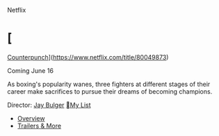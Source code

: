 Netflix

# [

[Counterpunch](../_resources/286d6aa42480007e93e24e2795d66e07.webp)](https://www.netflix.com/title/80049873)

Coming June 16

As boxing's popularity wanes, three fighters at different stages of their career make sacrifices to pursue their dreams of becoming champions.

Director:  [Jay Bulger](https://www.netflix.com/browse/person/30169871)
[My List]()

- [Overview]()
- [Trailers & More]()
